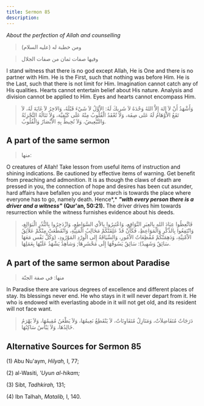 ```yaml
---
title: Sermon 85
description: 
---
```


*About the perfection of Allah and counselling*

> ومن خطبة له (عليه السلام)

> وفيها صفات ثمان من صفات الجلال

I stand witness that there is no god except Allah, He is One and there
is no partner with Him. He is the First, such that nothing was before
Him. He is the Last, such that there is not limit for Him. Imagination
cannot catch any of His qualities. Hearts cannot entertain belief about
His nature. Analysis and division cannot be applied to Him. Eyes and
hearts cannot encompass Him.

> وَأَشْهَدُ أَنْ لاَ إِلهَ إِلاَّ اللهُ وَحْدَهُ لاَ شَرِيكَ لَهُ: الاْوَّلُ لاَ شَيْءَ قَبْلَهُ، وَالاخِرُ لاَ
> غَايَةَ لَهُ، لاَ تَقَعُ الاْوْهَامُ لَهُ عَلى صِفَة، وَلاَ تُعْقَدُ الْقُلُوبُ مِنْهُ عَلَى كَيْفِيَّة، وَلاَ
> تَنَالُهُ التَّجْزِئَةُ وَالتَّبْعِيضُ، وَلاَ تُحِيطُ بِهِ الاْبْصَارُ وَالْقُلُوبُ.

## A part of the same sermon

> منها:

O creatures of Allah! Take lesson from useful items of instruction and
shining indications. Be cautioned by effective items of warning. Get
benefit from preaching and admonition. It is as though the claws of
death are pressed in you, the connection of hope and desires has been
cut asunder, hard affairs have befallen you and your march is towards
the place where everyone has to go, namely death. Hence*,* ***\"with
every person there is a driver and a witness\"*** **(Qur\'an, 50:21).**
The driver drives him towards resurrection while the witness furnishes
evidence about his deeds.

> فَاتَّعِظُوا عِبَادَ اللهِ بِالعِبَرِ النَّوَافِعِ، وَاعْتَبِرُوا بِالاْي السَّوَاطِعِ، وَازْدَجِرُوا
> بِالنُّذُرِ الْبَوَالِغِ، وَانْتَفِعُوا بِالذِّكْرِ وَالْمَوَاعِظِ، فَكَأَنْ قَدْ عَلِقَتْكُمْ مَخَالِبُ الْمَنِيَّةِ،
> وَانْقَطَعَتْ مِنْكُمْ عَلاَئِقُ الاْمْنِيَّةِ، وَدَهِمَتْكُمْ مُفْظِعَاتُ الاْمُورِ، وَالسِّيَاقَةُ إِلى الْوِرْدِ
> المَوْرُودِ، (وَكُلُّ نَفْس مَعَهَا سَائِقٌ وَشَهِيدٌ): سَائِقٌ يَسُوقُهَا إِلَى مَحْشَرِهَا; وَشاهِدٌ يَشْهَدُ
> عَلَيْهَا بِعَمَلِهَا.

## A part of the same sermon about Paradise

> منها: في صفة الجنّة

In Paradise there are various degrees of excellence and different places
of stay. Its blessings never end. He who stays in it will never depart
from it. He who is endowed with everlasting abode in it will not get
old, and its resident will not face want.

> دَرَجَاتٌ مُتَفَاضِلاَتٌ، وَمَنَازِلُ مُتَفَاوِتَاتٌ، لاَ يَنْقَطِعُ نَعِيمُهَا، وَلاَ يَظْعَنُ مُقِيمُهَا، وَلاَ
> يَهْرَمُ خَالِدُهَا، وَلاَ يَبْأَسُ سَاكِنُهَا.

## Alternative Sources for Sermon 85

\(1\) Abu Nu'aym, *Hilyah,* I, 77;

\(2\) al-Wasiti, *'Uyun al-hikam;*

\(3\) Sibt, *Tadhkirah,* 131;

\(4\) Ibn Talhah, *Matalib,* I, 140.